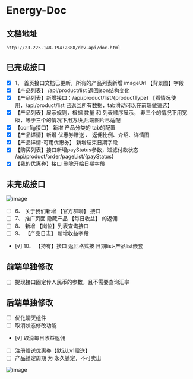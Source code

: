 # Energy-Doc

## 文档地址
```
http://23.225.148.194:2888/dev-api/doc.html
```

## 已完成接口
- [x] 1、 首页接口文档已更新，所有的产品列表新增 imageUrl 【背景图】字段
- [x] 【产品列表】 /api/product/list 返回json结构变化
- [x] 【产品列表】新增接口：/api/product/list/{productType}   【看情况使用，/api/product/list 已返回所有数据，tab滑动可以在前端做筛选】
- [x] 【产品列表】展示规则，根据 数量 和 列表顺序展示， 非三个的情况下用宽版，等于三个的情况下用方块,后端图片已适配
- [x] 【config接口】 新增 产品分类的 tab的配置
- [x] 【产品详情】新增 优惠券赠送 、 返佣比例、介绍、详情图
- [x] 【产品详情-可用优惠券】 新增结束日期字段
- [x] 【购买列表】接口新增payStatus参数，过滤付款状态 /api/product/order/pageList/{payStatus}
- [x] 【我的优惠券】接口 删除开始日期字段

## 未完成接口

![image](https://user-images.githubusercontent.com/106216124/177014681-09aa9e87-dfaf-4b92-b2e4-019935999944.png)

- [ ] 6、 关于我们新增 【官方群聊】 接口
- [ ] 7、 推广页面 隐藏产品 【每日收益】 的返佣 
- [ ] 8、 新增 【岗位】列表查询接口
- [ ] 9、 【产品日志】 新增收益字段
- [√] 10、 【持有】接口 返回格式按 日期list-产品list嵌套



## 前端单独修改
- [ ] 提现接口固定传人民币的参数，且不需要查询汇率


## 后端单独修改
- [ ] 优化聊天组件
- [ ] 取消状态修改功能
- [√] 取消每日收益返佣
- [ ] 注册赠送优惠券【默认Lv1赠送】
- [ ] 产品锁定周期 为 永久锁定，不可卖出

![image](https://user-images.githubusercontent.com/106216124/176252621-2edcf538-1618-47fb-9841-069bf9697c22.png)

